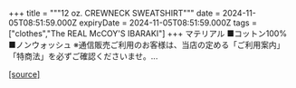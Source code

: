 +++
title = """12 oz. CREWNECK SWEATSHIRT"""
date = 2024-11-05T08:51:59.000Z
expiryDate = 2024-11-05T08:51:59.000Z
tags = ["clothes","The REAL McCOY'S IBARAKI"]
+++
マテリアル ■コットン100%　 ■ノンウォッシュ ※通信販売ご利用のお客様は、当店の定める「ご利用案内」「特商法」を必ずご確認くださいませ。...

[[source]](https://the-realmccoys.ocnk.net/product/929)
